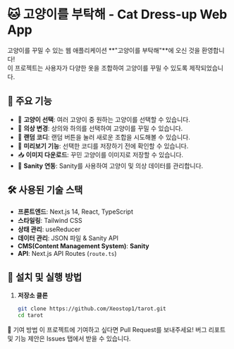 # 🐱 고양이를 부탁해 - Cat Dress-up Web App

고양이를 꾸밀 수 있는 웹 애플리케이션 **"고양이를 부탁해"**에 오신 것을 환영합니다!  
이 프로젝트는 사용자가 다양한 옷을 조합하여 고양이를 꾸밀 수 있도록 제작되었습니다.

## 🎨 주요 기능

- 🐾 **고양이 선택**: 여러 고양이 중 원하는 고양이를 선택할 수 있습니다.
- 👕 **의상 변경**: 상의와 하의를 선택하여 고양이를 꾸밀 수 있습니다.
- 🎲 **랜덤 코디**: 랜덤 버튼을 눌러 새로운 조합을 시도해볼 수 있습니다.
- 👀 **미리보기 기능**: 선택한 코디를 저장하기 전에 확인할 수 있습니다.
- 📥 **이미지 다운로드**: 꾸민 고양이를 이미지로 저장할 수 있습니다.
- 📡 **Sanity 연동**: Sanity를 사용하여 고양이 및 의상 데이터를 관리합니다.

## 🛠 사용된 기술 스택

- **프론트엔드**: Next.js 14, React, TypeScript
- **스타일링**: Tailwind CSS
- **상태 관리**: useReducer
- **데이터 관리**: JSON 파일 & Sanity API
- **CMS(Content Management System)**: **Sanity**
- **API**: Next.js API Routes (`route.ts`)

## 🚀 설치 및 실행 방법

1. **저장소 클론**
   ```bash
   git clone https://github.com/Xeostop1/tarot.git
   cd tarot
   
🤝 기여 방법
이 프로젝트에 기여하고 싶다면 Pull Request를 보내주세요!
버그 리포트 및 기능 제안은 Issues 탭에서 받을 수 있습니다.